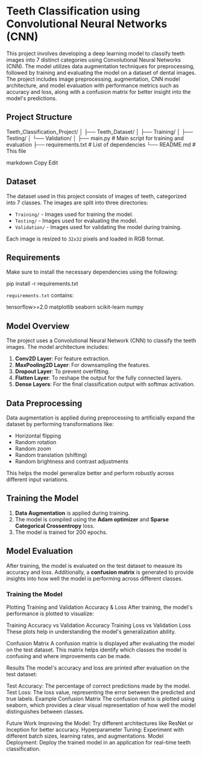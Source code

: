 # Teeth Classification using Convolutional Neural Networks (CNN)

This project involves developing a deep learning model to classify teeth images into 7 distinct categories using Convolutional Neural Networks (CNN). The model utilizes data augmentation techniques for preprocessing, followed by training and evaluating the model on a dataset of dental images. The project includes image preprocessing, augmentation, CNN model architecture, and model evaluation with performance metrics such as accuracy and loss, along with a confusion matrix for better insight into the model's predictions.

## Project Structure

Teeth_Classification_Project/ │ ├── Teeth_Dataset/ │ ├── Training/ │ ├── Testing/ │ └── Validation/ │ ├── main.py # Main script for training and evaluation ├── requirements.txt # List of dependencies └── README.md # This file

markdown
Copy
Edit

## Dataset

The dataset used in this project consists of images of teeth, categorized into 7 classes. The images are split into three directories:

- `Training/` - Images used for training the model.
- `Testing/` - Images used for evaluating the model.
- `Validation/` - Images used for validating the model during training.

Each image is resized to `32x32` pixels and loaded in RGB format.

## Requirements

Make sure to install the necessary dependencies using the following:

pip install -r requirements.txt

`requirements.txt` contains:

tensorflow>=2.0 matplotlib seaborn scikit-learn numpy


## Model Overview

The project uses a Convolutional Neural Network (CNN) to classify the teeth images. The model architecture includes:

1. **Conv2D Layer**: For feature extraction.
2. **MaxPooling2D Layer**: For downsampling the features.
3. **Dropout Layer**: To prevent overfitting.
4. **Flatten Layer**: To reshape the output for the fully connected layers.
5. **Dense Layers**: For the final classification output with softmax activation.

## Data Preprocessing

Data augmentation is applied during preprocessing to artificially expand the dataset by performing transformations like:

- Horizontal flipping
- Random rotation
- Random zoom
- Random translation (shifting)
- Random brightness and contrast adjustments

This helps the model generalize better and perform robustly across different input variations.

## Training the Model

1. **Data Augmentation** is applied during training.
2. The model is compiled using the **Adam optimizer** and **Sparse Categorical Crossentropy** loss.
3. The model is trained for 200 epochs.

## Model Evaluation

After training, the model is evaluated on the test dataset to measure its accuracy and loss. Additionally, a **confusion matrix** is generated to provide insights into how well the model is performing across different classes.


### Training the Model

Plotting Training and Validation Accuracy & Loss
After training, the model's performance is plotted to visualize:

Training Accuracy vs Validation Accuracy
Training Loss vs Validation Loss
These plots help in understanding the model's generalization ability.

Confusion Matrix
A confusion matrix is displayed after evaluating the model on the test dataset. This matrix helps identify which classes the model is confusing and where improvements can be made.

Results
The model's accuracy and loss are printed after evaluation on the test dataset:

Test Accuracy: The percentage of correct predictions made by the model.
Test Loss: The loss value, representing the error between the predicted and true labels.
Example Confusion Matrix
The confusion matrix is plotted using seaborn, which provides a clear visual representation of how well the model distinguishes between classes.

Future Work
Improving the Model: Try different architectures like ResNet or Inception for better accuracy.
Hyperparameter Tuning: Experiment with different batch sizes, learning rates, and augmentations.
Model Deployment: Deploy the trained model in an application for real-time teeth classification.


